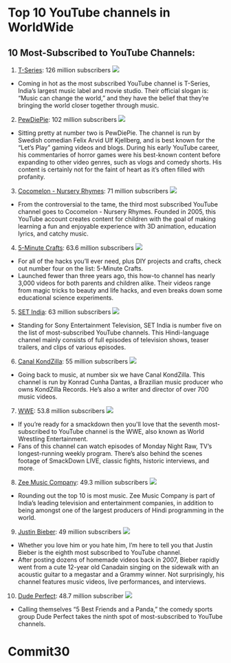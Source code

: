 # Top 10 YouTube channels in WorldWide
## 10 Most-Subscribed to YouTube Channels:
1. [T-Series](https://www.youtube.com/user/tseries): 126 million subscribers
![](https://yt3.ggpht.com/a/AGF-l7_pAUMBrwUj9lIAPzwKL1MKmb9q875ck73n2Q=s176-c-k-c0x00ffffff-no-rj-mo)
* Coming in hot as the most subscribed YouTube channel is T-Series, India’s largest music label and movie studio. Their official slogan is: “Music can change the world,” and they have the belief that they’re bringing the world closer together through music.
2. [PewDiePie](https://www.youtube.com/user/PewDiePie): 102 million subscribers
![](https://yt3.ggpht.com/a/AGF-l79FVckie4j9WT-4cEW6iu3gPd4GivQf_XNSWg=s176-c-k-c0x00ffffff-no-rj-mo)
- Sitting pretty at number two is PewDiePie. The channel is run by Swedish comedian Felix Arvid Ulf Kjellberg, and is best known for the “Let’s Play” gaming videos and blogs. During his early YouTube career, his commentaries of horror games were his best-known content before expanding to other video genres, such as vlogs and comedy shorts. His content is certainly not for the faint of heart as it’s often filled with profanity.
3. [Cocomelon - Nursery Rhymes](https://www.youtube.com/user/checkgate): 71 million subscribers
![](https://yt3.ggpht.com/a/AGF-l7_Ig-3kRzbVXf3NRh3XWDFVyzXRANCQsltkvQ=s176-c-k-c0x00ffffff-no-rj-mo)
- From the controversial to the tame, the third most subscribed YouTube channel goes to Cocomelon - Nursery Rhymes. Founded in 2005, this YouTube account creates content for children with the goal of making learning a fun and enjoyable experience with 3D animation, education lyrics, and catchy music.
4. [5-Minute Crafts](https://www.youtube.com/channel/UC295-Dw_tDNtZXFeAPAW6Aw): 63.6 million subscribers
![](https://yt3.ggpht.com/a/AGF-l7_Ig-3kRzbVXf3NRh3XWDFVyzXRANCQsltkvQ=s176-c-k-c0x00ffffff-no-rj-mo)
- For all of the hacks you’ll ever need, plus DIY projects and crafts, check out number four on the list: 5-Minute Crafts.
- Launched fewer than three years ago, this how-to channel has nearly 3,000 videos for both parents and children alike. Their videos range from magic tricks to beauty and life hacks, and even breaks down some educational science experiments.
5. [SET India](https://www.youtube.com/user/setindia): 63 million subscribers
![](https://yt3.ggpht.com/a/AGF-l7_rrvu2vunZ4PEZ0fXnz78RaMK11j-Qrv1KZw=s176-c-k-c0x00ffffff-no-rj-mo)
- Standing for Sony Entertainment Television, SET India is number five on the list of most-subscribed YouTube channels. This Hindi-language channel mainly consists of full episodes of television shows, teaser trailers, and clips of various episodes.
6. [Canal KondZilla](https://www.youtube.com/user/CanalKondZilla): 55 million subscribers
![](https://yt3.ggpht.com/a/AGF-l7-yDi06ROcOe64yy81sU0pFKJUr7pyqyxXAgg=s176-c-k-c0x00ffffff-no-rj-mo)
- Going back to music, at number six we have Canal KondZilla. This channel is run by Konrad Cunha Dantas, a Brazilian music producer who owns KondZilla Records. He’s also a writer and director of over 700 music videos.
7. [WWE](https://www.youtube.com/channel/UCJ5v_MCY6GNUBTO8-D3XoAg): 53.8 million subscribers
![](https://yt3.ggpht.com/a/AGF-l7-JXrgTbV0Df7gzTZTTGi53X5pejNnn42R09g=s176-c-k-c0x00ffffff-no-rj-mo)
- If you’re ready for a smackdown then you'll love that the seventh most-subscribed to YouTube channel is the WWE, also known as World Wrestling Entertainment.
- Fans of this channel can watch episodes of Monday Night Raw, TV’s longest-running weekly program. There’s also behind the scenes footage of SmackDown LIVE, classic fights, historic interviews, and more.
8. [Zee Music Company](https://www.youtube.com/user/zeemusiccompany): 49.3 million subscribers
![](https://yt3.ggpht.com/a/AGF-l7-o-FQ4aEdqCMNlLpCqpeF2kTtgTP33V8X5-g=s176-c-k-c0x00ffffff-no-rj-mo)
- Rounding out the top 10 is most music. Zee Music Company is part of India’s leading television and entertainment companies, in addition to being amongst one of the largest producers of Hindi programming in the world.
9. [Justin Bieber](https://www.youtube.com/user/kidrauhl): 49 million subscribers
![](https://lh3.googleusercontent.com/a-/AAuE7mD2KkT_7ftpRJpH_n6ZNeSJFvFlgRGqNcoOzq4q=s176-c-k-c0x00ffffff-no-rj-mo)
- Whether you love him or you hate him, I’m here to tell you that Justin Bieber is the eighth most subscribed to YouTube channel.
- After posting dozens of homemade videos back in 2007, Bieber rapidly went from a cute 12-year old Canadain singing on the sidewalk with an acoustic guitar to a megastar and a Grammy winner. Not surprisingly, his channel features music videos, live performances, and interviews.
10. [Dude Perfect](https://www.youtube.com/user/corycotton): 48.7 million subscriber
![](https://yt3.ggpht.com/a/AGF-l786MhSiIQO2jrdpXgwwZxlJdThr1uRZhG0MYQ=s176-c-k-c0x00ffffff-no-rj-mo)
- Calling themselves “5 Best Friends and a Panda,” the comedy sports group Dude Perfect takes the ninth spot of most-subscribed to YouTube channels.
# Commit30
